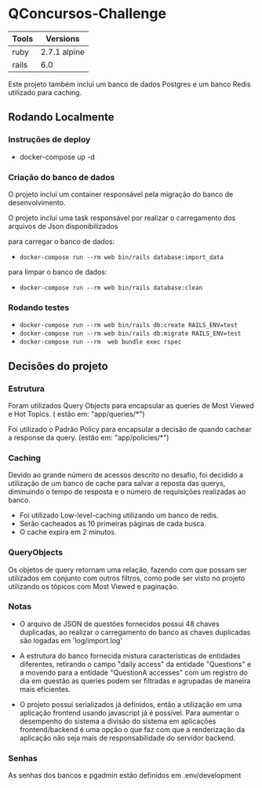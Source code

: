 # QConcursos-Challenge




Tools | Versions
--------- | ------
ruby        | 2.7.1 alpine
rails       | 6.0


Este projeto também inclui um banco de dados Postgres e um banco Redis utilizado para caching.


## Rodando Localmente
### Instruções de deploy


- docker-compose up -d


### Criação do banco de dados


O projeto inclui um container responsável pela migração do banco de desenvolvimento.


O projeto inclui uma task responsável por realizar o carregamento dos arquivos de Json disponibilizados


para carregar o banco de dados:


- `docker-compose run --rm web bin/rails database:import_data`


para limpar o banco de dados:


- `docker-compose run --rm web bin/rails database:clean`


### Rodando testes


- `docker-compose run --rm web bin/rails db:create RAILS_ENV=test`
- `docker-compose run --rm web bin/rails db:migrate RAILS_ENV=test`
- `docker-compose run --rm  web bundle exec rspec`




## Decisões do projeto


### Estrutura
Foram utilizados Query Objects para encapsular as queries de Most Viewed e Hot Topics. ( estão em: "app/queries/*")


Foi utilizado o Padrão Policy para encapsular a decisão de quando cachear a response da query. (estão em: "app/policies/*")




### Caching
Devido ao grande número de acessos descrito no desafio, foi decidido a utilização de um banco de cache para salvar a reposta das querys, diminuindo o tempo de resposta e o número de requisições realizadas ao banco.


- Foi utilizado Low-level-caching utilizando um banco de redis.
- Serão cacheados as 10 primeiras páginas de cada busca.
- O cache expira em 2 minutos.


### QueryObjects
Os objetos de query retornam uma relação, fazendo com que possam ser utilizados em conjunto com outros filtros,
como pode ser visto no projeto utilizando os tópicos com Most Viewed e paginação.




### Notas
- O arquivo de JSON de questões fornecidos possui 48 chaves duplicadas, ao realizar o carregamento do banco as chaves duplicadas são logadas em 'log/import.log'


- A estrutura do banco fornecida mistura características de entidades diferentes,
retirando o campo "daily access" da entidade "Questions" e a movendo para a entidade "QuestionA accesses"
com um registro do dia em questão as queries podem ser filtradas e agrupadas de maneira mais eficientes.


- O projeto possui serializados já definidos, então a utilização em uma aplicação frontend usando javascript já é possível.
Para aumentar o desempenho do sistema a divisão do sistema em aplicações frontend/backend é uma opção o que faz com que a renderização da aplicação não seja mais de responsabilidade do servidor backend.


### Senhas


As senhas dos bancos e pgadmin estão definidos em .env/development 


